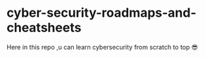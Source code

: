 # cyber-security-roadmaps-and-cheatsheets
Here in this repo ,u can learn cybersecurity from scratch to top 😎
